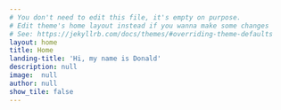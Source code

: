 ```yaml
---
# You don't need to edit this file, it's empty on purpose.
# Edit theme's home layout instead if you wanna make some changes
# See: https://jekyllrb.com/docs/themes/#overriding-theme-defaults
layout: home
title: Home
landing-title: 'Hi, my name is Donald'
description: null
image:  null
author: null
show_tile: false
---
```

